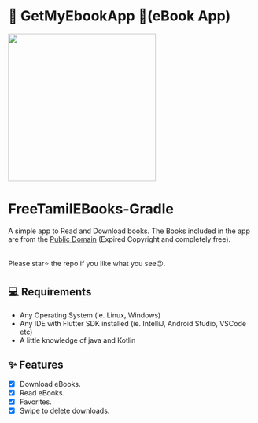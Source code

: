 
# 📖 GetMyEbookApp 📖(eBook App) 

<a href="https://getmyebook.in/"><img src="https://getmyebook.in/static/getmyebook_logo-removebg-preview.png" width="300"/></a>
<br>
# FreeTamilEBooks-Gradle<br>
A simple app to Read and Download books. The Books included in the app
are from the [Public Domain](https://en.wikipedia.org/wiki/Public_domain)
(Expired Copyright and completely free).

<br> Please star⭐ the repo if you like what you see😉.


## 💻 Requirements

- Any Operating System (ie. Linux, Windows)
- Any IDE with Flutter SDK installed (ie. IntelliJ, Android Studio, VSCode etc)
- A little knowledge of java and Kotlin

## ✨ Features

- [x] Download eBooks.
- [x] Read eBooks.
- [x] Favorites.
- [x] Swipe to delete downloads.
